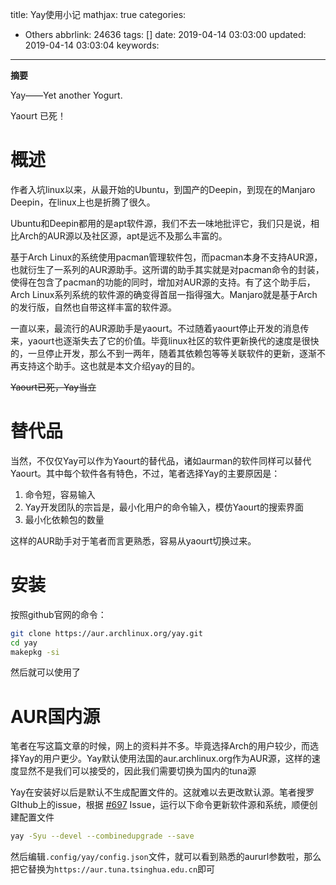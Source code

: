 title: Yay使用小记
mathjax: true
categories:
  - Others
abbrlink: 24636
tags: []
date: 2019-04-14 03:03:00
updated: 2019-04-14 03:03:04
keywords:
---


**摘要**

Yay——Yet another Yogurt.

Yaourt 已死！


<!--more-->

# 概述

作者入坑linux以来，从最开始的Ubuntu，到国产的Deepin，到现在的Manjaro Deepin，在linux上也是折腾了很久。

Ubuntu和Deepin都用的是apt软件源，我们不去一味地批评它，我们只是说，相比Arch的AUR源以及社区源，apt是远不及那么丰富的。

基于Arch Linux的系统使用pacman管理软件包，而pacman本身不支持AUR源，也就衍生了一系列的AUR源助手。这所谓的助手其实就是对pacman命令的封装，使得在包含了pacman的功能的同时，增加对AUR源的支持。有了这个助手后，Arch Linux系列系统的软件源的确变得首屈一指得强大。Manjaro就是基于Arch的发行版，自然也自带这样丰富的软件源。

一直以来，最流行的AUR源助手是yaourt。不过随着yaourt停止开发的消息传来，yaourt也逐渐失去了它的价值。毕竟linux社区的软件更新换代的速度是很快的，一旦停止开发，那么不到一两年，随着其依赖包等等关联软件的更新，逐渐不再支持这个助手。这也就是本文介绍yay的目的。

~~Yaourt已死，Yay当立~~

# 替代品

当然，不仅仅Yay可以作为Yaourt的替代品，诸如aurman的软件同样可以替代Yaourt。其中每个软件各有特色，不过，笔者选择Yay的主要原因是：

1. 命令短，容易输入
2. Yay开发团队的宗旨是，最小化用户的命令输入，模仿Yaourt的搜索界面
3. 最小化依赖包的数量

这样的AUR助手对于笔者而言更熟悉，容易从yaourt切换过来。

# 安装

按照github官网的命令：

```bash
git clone https://aur.archlinux.org/yay.git
cd yay
makepkg -si
```

然后就可以使用了

# AUR国内源

笔者在写这篇文章的时候，网上的资料并不多。毕竟选择Arch的用户较少，而选择Yay的用户更少。Yay默认使用法国的aur.archlinux.org作为AUR源，这样的速度显然不是我们可以接受的，因此我们需要切换为国内的tuna源

Yay在安装好以后是默认不生成配置文件的。这就难以去更改默认源。笔者搜罗GIthub上的issue，根据 [#697](https://github.com/Jguer/yay/issues/697) Issue，运行以下命令更新软件源和系统，顺便创建配置文件

```bash
yay -Syu --devel --combinedupgrade --save
```

然后编辑`.config/yay/config.json`文件，就可以看到熟悉的aururl参数啦，那么把它替换为`https://aur.tuna.tsinghua.edu.cn`即可